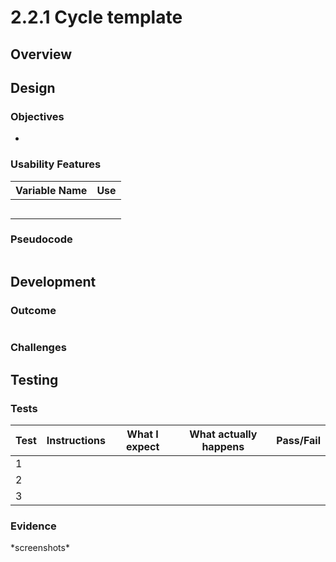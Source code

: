 # 2.2.1 Cycle template

## Overview



## Design

### Objectives&#x20;

*

### Usability Features



| Variable Name | Use |
| ------------- | --- |
|               |     |
|               |     |
|               |     |
|               |     |
|               |     |

### Pseudocode

```
```

## Development

### Outcome



```
```



### Challenges



## Testing

### Tests

| Test | Instructions | What I expect | What actually happens | Pass/Fail |
| ---- | ------------ | ------------- | --------------------- | --------- |
| 1    |              |               |                       |           |
| 2    |              |               |                       |           |
| 3    |              |               |                       |           |

### Evidence

\*screenshots\*

